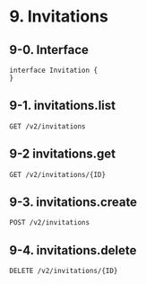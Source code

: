 # 9. Invitations
## 9-0. Interface

```typescript=
interface Invitation {
}
```
## 9-1. invitations.list
`GET /v2/invitations`

## 9-2 invitations.get
`GET /v2/invitations/{ID}`

## 9-3. invitations.create
`POST /v2/invitations`

## 9-4. invitations.delete
`DELETE /v2/invitations/{ID}`
